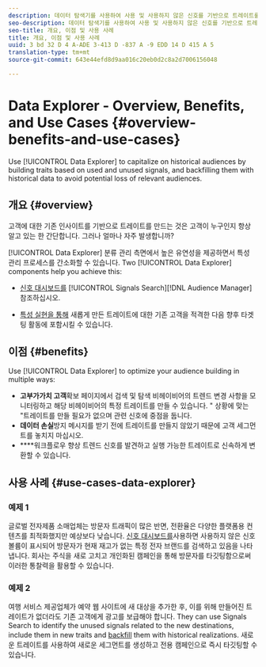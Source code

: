 ```yaml
---
description: 데이터 탐색기를 사용하여 사용 및 사용하지 않은 신호를 기반으로 트레이트를 구축하고 내역 데이터로 채워 관련 대상의 잠재적인 손실을 방지할 수 있으므로 내역 고객을 활용할 수 있습니다.
seo-description: 데이터 탐색기를 사용하여 사용 및 사용하지 않은 신호를 기반으로 트레이트를 구축하고 내역 데이터로 채워 관련 대상의 잠재적인 손실을 방지할 수 있으므로 내역 고객을 활용할 수 있습니다.
seo-title: 개요, 이점 및 사용 사례
title: 개요, 이점 및 사용 사례
uuid: 3 bd 32 D 4 A-ADE 3-413 D -837 A -9 EDD 14 D 415 A 5
translation-type: tm+mt
source-git-commit: 643e44efd8d9aa016c20eb0d2c8a2d7006156048

---
```



# Data Explorer - Overview, Benefits, and Use Cases {#overview-benefits-and-use-cases}

Use [!UICONTROL Data Explorer] to capitalize on historical audiences by building traits based on used and unused signals, and backfilling them with historical data to avoid potential loss of relevant audiences.

## 개요 {#overview}

고객에 대한 기존 인사이트를 기반으로 트레이트를 만드는 것은 고객이 누구인지 항상 알고 있는 한 간단합니다. 그러나 얼마나 자주 발생합니까?

[!UICONTROL Data Explorer] 분류 관리 측면에서 높은 유연성을 제공하면서 특성 관리 프로세스를 간소화할 수 있습니다. Two [!UICONTROL Data Explorer] components help you achieve this:

* [신호 대시보드를](../../features/data-explorer/data-explorer-signals-dashboard.md) [!UICONTROL Signals Search][!DNL Audience Manager] 참조하십시오.

* [특성 실현을 통해](../../features/data-explorer/data-explorer-trait-backfill.md) 새롭게 만든 트레이트에 대한 기존 고객을 적격한 다음 향후 타겟팅 활동에 포함시킬 수 있습니다.

## 이점 {#benefits}

Use [!UICONTROL Data Explorer] to optimize your audience building in multiple ways:

* **고부가가치 고객**&#x200B;확보 페이지에서 검색 및 탐색 비헤이비어의 트렌드 변경 사항을 모니터링하고 해당 비헤이비어의 특정 트레이트를 만들 수 있습니다. " 상황에 맞는 "트레이트를 만들 필요가 없으며 관련 신호에 중점을 둡니다.
* **데이터 손실**&#x200B;방지 메시지를 받기 전에 트레이트를 만들지 않았기 때문에 고객 세그먼트를 놓치지 마십시오.
* ****&#x200B;워크플로우 향상 트렌드 신호를 발견하고 실행 가능한 트레이트로 신속하게 변환할 수 있습니다.

## 사용 사례 {#use-cases-data-explorer}

### 예제 1

글로벌 전자제품 소매업체는 방문자 트래픽이 많은 반면, 전환율은 다양한 플랫폼용 컨텐츠를 최적화했지만 예상보다 낮습니다. [신호 대시보드를](../../features/data-explorer/data-explorer-signals-dashboard.md)사용하면 사용하지 않은 신호 볼륨이 표시되어 방문자가 현재 재고가 없는 특정 전자 브랜드를 검색하고 있음을 나타냅니다. 회사는 주식을 새로 고치고 개인화된 캠페인을 통해 방문자를 타깃팅함으로써 이러한 통찰력을 활용할 수 있습니다.

### 예제 2

여행 서비스 제공업체가 예약 웹 사이트에 새 대상을 추가한 후, 이를 위해 만들어진 트레이트가 없더라도 기존 고객에게 광고를 보급해야 합니다. They can use Signals Search to identify the unused signals related to the new destinations, include them in new traits and [backfill](../../features/data-explorer/data-explorer-trait-backfill.md) them with historical realizations. 새로운 트레이트를 사용하여 새로운 세그먼트를 생성하고 전용 캠페인으로 즉시 타깃팅할 수 있습니다.
